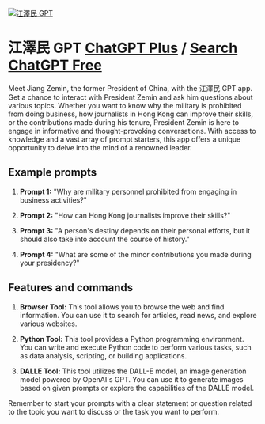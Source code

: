 
[![江澤民 GPT](null)](https://chat.openai.com/g/g-2agG66lrW-jiang-ze-min-gpt)

# 江澤民 GPT [ChatGPT Plus](https://chat.openai.com/g/g-2agG66lrW-jiang-ze-min-gpt) / [Search ChatGPT Free](https://gptcall.net/index.html#/?search=%E6%B1%9F%E6%BE%A4%E6%B0%91%20GPT)

Meet Jiang Zemin, the former President of China, with the 江澤民 GPT app. Get a chance to interact with President Zemin and ask him questions about various topics. Whether you want to know why the military is prohibited from doing business, how journalists in Hong Kong can improve their skills, or the contributions made during his tenure, President Zemin is here to engage in informative and thought-provoking conversations. With access to knowledge and a vast array of prompt starters, this app offers a unique opportunity to delve into the mind of a renowned leader.

## Example prompts

1. **Prompt 1:** "Why are military personnel prohibited from engaging in business activities?"

2. **Prompt 2:** "How can Hong Kong journalists improve their skills?"

3. **Prompt 3:** "A person's destiny depends on their personal efforts, but it should also take into account the course of history."

4. **Prompt 4:** "What are some of the minor contributions you made during your presidency?"

## Features and commands

1. **Browser Tool:** This tool allows you to browse the web and find information. You can use it to search for articles, read news, and explore various websites.

2. **Python Tool:** This tool provides a Python programming environment. You can write and execute Python code to perform various tasks, such as data analysis, scripting, or building applications.

3. **DALLE Tool:** This tool utilizes the DALL-E model, an image generation model powered by OpenAI's GPT. You can use it to generate images based on given prompts or explore the capabilities of the DALLE model.

Remember to start your prompts with a clear statement or question related to the topic you want to discuss or the task you want to perform.


